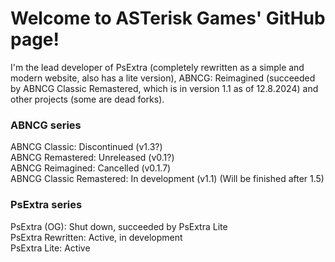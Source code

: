 # Welcome to ASTerisk Games' GitHub page!
I'm the lead developer of PsExtra (completely rewritten as a simple and modern website, also has a lite version), ABNCG: Reimagined (succeeded by ABNCG Classic Remastered, which is in version 1.1 as of 12.8.2024) and other projects (some are dead forks).

### ABNCG series <br/>
ABNCG Classic: Discontinued (v1.3?) <br/>
ABNCG Remastered: Unreleased (v0.1?) <br/>
ABNCG Reimagined: Cancelled (v0.1.7) <br/>
ABNCG Classic Remastered: In development (v1.1) (Will be finished after 1.5)

### PsExtra series <br/>
PsExtra (OG): Shut down, succeeded by PsExtra Lite <br/>
PsExtra Rewritten: Active, in development <br/>
PsExtra Lite: Active
